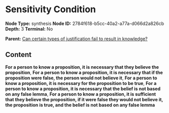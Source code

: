 # Sensitivity Condition

**Node Type:** synthesis
**Node ID:** 2784f618-b5cc-40a2-a77a-d066d2a826cb
**Depth:** 3
**Terminal:** No

**Parent:** [Can certain types of justification fail to result in knowledge?](can-certain-types-of-justification-fail-to-result-in-knowledge.md)

## Content

**For a person to know a proposition, it is necessary that they believe the proposition**, **For a person to know a proposition, it is necessary that if the proposition were false, the person would not believe it**, **For a person to know a proposition, it is necessary for the proposition to be true**, **For a person to know a proposition, it is necessary that the belief is not based on any false lemma**, **For a person to know a proposition, it is sufficient that they believe the proposition, if it were false they would not believe it, the proposition is true, and the belief is not based on any false lemma**

